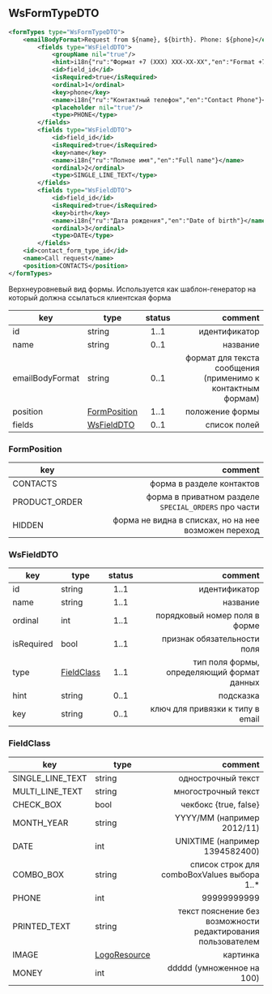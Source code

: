 ## WsFormTypeDTO

```xml
<formTypes type="WsFormTypeDTO">
    <emailBodyFormat>Request from ${name}, ${birth}. Phone: ${phone}</emailBodyFormat>
        <fields type="WsFieldDTO">
            <groupName nil="true"/>
            <hint>i18n{"ru":"Формат +7 (ХХХ) ХХХ-ХХ-ХХ","en":"Format +7 (ХХХ) ХХХ-ХХ-ХХ"}</hint>
            <id>field_id</id>
            <isRequired>true</isRequired>
            <ordinal>1</ordinal>
            <key>phone</key>
            <name>i18n{"ru":"Контактный телефон","en":"Contact Phone"}</name>
            <placeholder nil="true"/>
            <type>PHONE</type>
        </fields>
        <fields type="WsFieldDTO">
            <id>field_id</id>
            <isRequired>true</isRequired>
            <key>name</key>
            <name>i18n{"ru":"Полное имя","en":"Full name"}</name>
            <ordinal>2</ordinal>
            <type>SINGLE_LINE_TEXT</type>
        </fields>
        <fields type="WsFieldDTO">
            <id>field_id</id>
            <isRequired>true</isRequired>
            <key>birth</key>
            <name>i18n{"ru":"Дата рождения","en":"Date of birth"}</name>
            <ordinal>3</ordinal>
            <type>DATE</type>
        </fields>
    <id>contact_form_type_id</id>
    <name>Call request</name>
    <position>CONTACTS</position>
</formTypes>
```

Верхнеуровневый вид формы. Используется как шаблон-генератор на который должна ссылаться клиентская форма

key | type | status | comment
--- | ---- | :----: | ---:
id | string | 1..1 | идентификатор
name | string | 0..1 | название
emailBodyFormat | string | 0..1 | формат для текста сообщения (применимо к контактным формам)
position | [FormPosition](#formposition) | 1..1 | положение формы
fields | [WsFieldDTO](#wsfielddto) | 0..1 | список полей

### FormPosition

key | comment
--- | ---:
CONTACTS | форма в разделе контактов
PRODUCT_ORDER | форма в приватном разделе ``SPECIAL_ORDERS`` про части
HIDDEN | форма не видна в списках, но на нее возможен переход

### WsFieldDTO

key | type | status | comment
--- | ---- | :----: | ---:
id | string | 1..1 | идентификатор
name | string | 1..1 | название
ordinal | int | 1..1 | порядковый номер поля в форме
isRequired | bool | 1..1 | признак обязательности поля
type | [FieldClass](#fieldclass) | 1..1 | тип поля формы, определяющий формат данных
hint | string | 0..1 | подсказка
key | string | 0..1 | ключ для привязки к типу в email

### FieldClass

key | type | comment
--- | ---- | ---:
SINGLE_LINE_TEXT | string | однострочный текст
MULTI_LINE_TEXT | string | многострочный текст
CHECK_BOX | bool | чекбокс {true, false}
MONTH_YEAR | string | YYYY/MM (например 2012/11)
DATE | int | UNIXTIME (например 1394582400)
COMBO_BOX | string | список строк для comboBoxValues выбора 1..*
PHONE | int | 99999999999
PRINTED_TEXT | string | текст пояснение без возможности редактирования пользователем
IMAGE | [LogoResource](#logoresource) | картинка
MONEY | int | ddddd (умноженное на 100)
